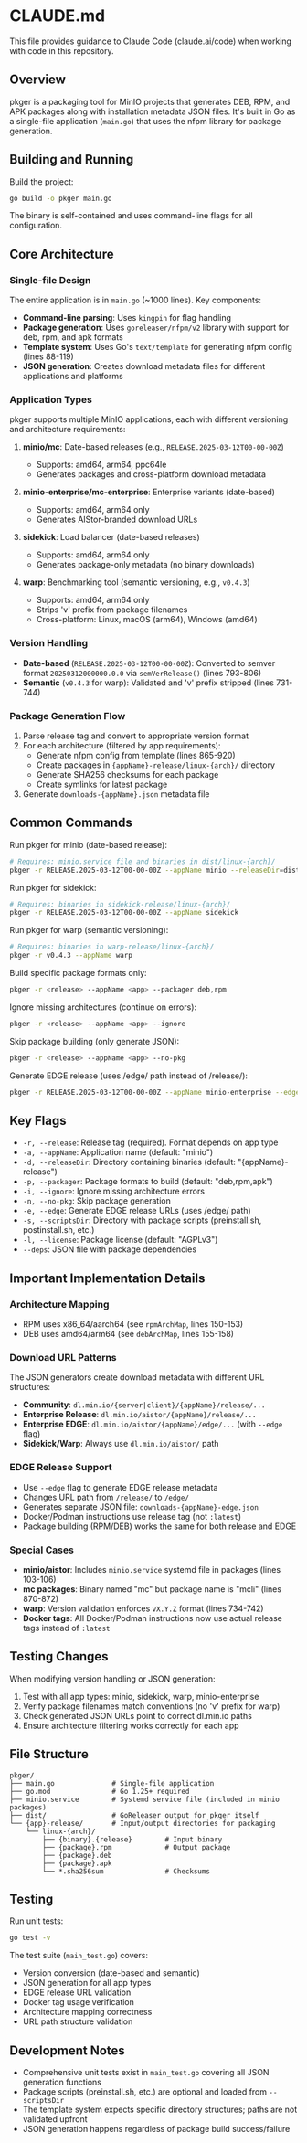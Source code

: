 # CLAUDE.md

This file provides guidance to Claude Code (claude.ai/code) when working with code in this repository.

## Overview

pkger is a packaging tool for MinIO projects that generates DEB, RPM, and APK packages along with installation metadata JSON files. It's built in Go as a single-file application (`main.go`) that uses the nfpm library for package generation.

## Building and Running

Build the project:
```bash
go build -o pkger main.go
```

The binary is self-contained and uses command-line flags for all configuration.

## Core Architecture

### Single-file Design
The entire application is in `main.go` (~1000 lines). Key components:
- **Command-line parsing**: Uses `kingpin` for flag handling
- **Package generation**: Uses `goreleaser/nfpm/v2` library with support for deb, rpm, and apk formats
- **Template system**: Uses Go's `text/template` for generating nfpm config (lines 88-119)
- **JSON generation**: Creates download metadata files for different applications and platforms

### Application Types
pkger supports multiple MinIO applications, each with different versioning and architecture requirements:

1. **minio/mc**: Date-based releases (e.g., `RELEASE.2025-03-12T00-00-00Z`)
   - Supports: amd64, arm64, ppc64le
   - Generates packages and cross-platform download metadata

2. **minio-enterprise/mc-enterprise**: Enterprise variants (date-based)
   - Supports: amd64, arm64 only
   - Generates AIStor-branded download URLs

3. **sidekick**: Load balancer (date-based releases)
   - Supports: amd64, arm64 only
   - Generates package-only metadata (no binary downloads)

4. **warp**: Benchmarking tool (semantic versioning, e.g., `v0.4.3`)
   - Supports: amd64, arm64 only
   - Strips 'v' prefix from package filenames
   - Cross-platform: Linux, macOS (arm64), Windows (amd64)

### Version Handling
- **Date-based** (`RELEASE.2025-03-12T00-00-00Z`): Converted to semver format `20250312000000.0.0` via `semVerRelease()` (lines 793-806)
- **Semantic** (`v0.4.3` for warp): Validated and 'v' prefix stripped (lines 731-744)

### Package Generation Flow
1. Parse release tag and convert to appropriate version format
2. For each architecture (filtered by app requirements):
   - Generate nfpm config from template (lines 865-920)
   - Create packages in `{appName}-release/linux-{arch}/` directory
   - Generate SHA256 checksums for each package
   - Create symlinks for latest package
3. Generate `downloads-{appName}.json` metadata file

## Common Commands

Run pkger for minio (date-based release):
```bash
# Requires: minio.service file and binaries in dist/linux-{arch}/
pkger -r RELEASE.2025-03-12T00-00-00Z --appName minio --releaseDir=dist
```

Run pkger for sidekick:
```bash
# Requires: binaries in sidekick-release/linux-{arch}/
pkger -r RELEASE.2025-03-12T00-00-00Z --appName sidekick
```

Run pkger for warp (semantic versioning):
```bash
# Requires: binaries in warp-release/linux-{arch}/
pkger -r v0.4.3 --appName warp
```

Build specific package formats only:
```bash
pkger -r <release> --appName <app> --packager deb,rpm
```

Ignore missing architectures (continue on errors):
```bash
pkger -r <release> --appName <app> --ignore
```

Skip package building (only generate JSON):
```bash
pkger -r <release> --appName <app> --no-pkg
```

Generate EDGE release (uses /edge/ path instead of /release/):
```bash
pkger -r RELEASE.2025-03-12T00-00-00Z --appName minio-enterprise --edge --no-pkg
```

## Key Flags

- `-r, --release`: Release tag (required). Format depends on app type
- `-a, --appName`: Application name (default: "minio")
- `-d, --releaseDir`: Directory containing binaries (default: "{appName}-release")
- `-p, --packager`: Package formats to build (default: "deb,rpm,apk")
- `-i, --ignore`: Ignore missing architecture errors
- `-n, --no-pkg`: Skip package generation
- `-e, --edge`: Generate EDGE release URLs (uses /edge/ path)
- `-s, --scriptsDir`: Directory with package scripts (preinstall.sh, postinstall.sh, etc.)
- `-l, --license`: Package license (default: "AGPLv3")
- `--deps`: JSON file with package dependencies

## Important Implementation Details

### Architecture Mapping
- RPM uses x86_64/aarch64 (see `rpmArchMap`, lines 150-153)
- DEB uses amd64/arm64 (see `debArchMap`, lines 155-158)

### Download URL Patterns
The JSON generators create download metadata with different URL structures:
- **Community**: `dl.min.io/{server|client}/{appName}/release/...`
- **Enterprise Release**: `dl.min.io/aistor/{appName}/release/...`
- **Enterprise EDGE**: `dl.min.io/aistor/{appName}/edge/...` (with `--edge` flag)
- **Sidekick/Warp**: Always use `dl.min.io/aistor/` path

### EDGE Release Support
- Use `--edge` flag to generate EDGE release metadata
- Changes URL path from `/release/` to `/edge/`
- Generates separate JSON file: `downloads-{appName}-edge.json`
- Docker/Podman instructions use release tag (not `:latest`)
- Package building (RPM/DEB) works the same for both release and EDGE

### Special Cases
- **minio/aistor**: Includes `minio.service` systemd file in packages (lines 103-106)
- **mc packages**: Binary named "mc" but package name is "mcli" (lines 870-872)
- **warp**: Version validation enforces `vX.Y.Z` format (lines 734-742)
- **Docker tags**: All Docker/Podman instructions now use actual release tags instead of `:latest`

## Testing Changes

When modifying version handling or JSON generation:
1. Test with all app types: minio, sidekick, warp, minio-enterprise
2. Verify package filenames match conventions (no 'v' prefix for warp)
3. Check generated JSON URLs point to correct dl.min.io paths
4. Ensure architecture filtering works correctly for each app

## File Structure

```
pkger/
├── main.go              # Single-file application
├── go.mod               # Go 1.25+ required
├── minio.service        # Systemd service file (included in minio packages)
├── dist/                # GoReleaser output for pkger itself
└── {app}-release/       # Input/output directories for packaging
    └── linux-{arch}/
        ├── {binary}.{release}        # Input binary
        ├── {package}.rpm             # Output package
        ├── {package}.deb
        ├── {package}.apk
        └── *.sha256sum               # Checksums
```

## Testing

Run unit tests:
```bash
go test -v
```

The test suite (`main_test.go`) covers:
- Version conversion (date-based and semantic)
- JSON generation for all app types
- EDGE release URL validation
- Docker tag usage verification
- Architecture mapping correctness
- URL path structure validation

## Development Notes

- Comprehensive unit tests exist in `main_test.go` covering all JSON generation functions
- Package scripts (preinstall.sh, etc.) are optional and loaded from `--scriptsDir`
- The template system expects specific directory structures; paths are not validated upfront
- JSON generation happens regardless of package build success/failure

